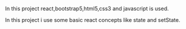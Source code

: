 In this project react,bootstrap5,html5,css3 and javascript is used.

In this project i use some basic react concepts like state and setState.
